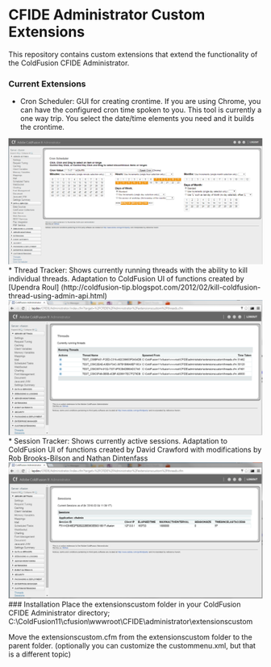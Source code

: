 # CFIDE Administrator Custom Extensions
This repository contains custom extensions that extend the functionality of the ColdFusion CFIDE Administrator.

### Current Extensions
* Cron Scheduler: GUI for creating crontime.  If you are using Chrome, you can have the configured cron time spoken to you.  This tool is currently a one way trip.  You select the date/time elements you need and it builds the crontime. 
<img src="images/cron.png">
* Thread Tracker: Shows currently running threads with the ability to kill individual threads.  Adaptation to ColdFusion UI of functions created by [Upendra Roul] (http://coldfusion-tip.blogspot.com/2012/02/kill-coldfusion-thread-using-admin-api.html)
<img src="images/threads.png">
* Session Tracker: Shows currently active sessions. Adaptation to ColdFusion UI of functions created by David Crawford <dcrawford@acteksoft.com> with modifications by  Rob Brooks-Bilson <rbils@amkor.com> and Nathan Dintenfass
<img src="images/sessions.png">
### Installation 
Place the extensionscustom folder in your ColdFusion CFIDE Administrator directory; C:\ColdFusion11\cfusion\wwwroot\CFIDE\administrator\extensionscustom

Move the extensionscustom.cfm from the extensionscustom folder to the parent folder.
(optionally you can customize the custommenu.xml, but that is a different topic)
